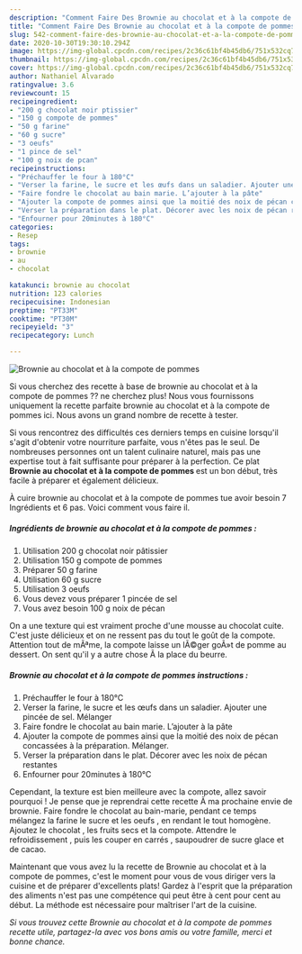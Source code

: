```yaml
---
description: "Comment Faire Des Brownie au chocolat et à la compote de pommes"
title: "Comment Faire Des Brownie au chocolat et à la compote de pommes"
slug: 542-comment-faire-des-brownie-au-chocolat-et-a-la-compote-de-pommes
date: 2020-10-30T19:30:10.294Z
image: https://img-global.cpcdn.com/recipes/2c36c61bf4b45db6/751x532cq70/brownie-au-chocolat-et-a-la-compote-de-pommes-photo-principale-de-la-recette.jpg
thumbnail: https://img-global.cpcdn.com/recipes/2c36c61bf4b45db6/751x532cq70/brownie-au-chocolat-et-a-la-compote-de-pommes-photo-principale-de-la-recette.jpg
cover: https://img-global.cpcdn.com/recipes/2c36c61bf4b45db6/751x532cq70/brownie-au-chocolat-et-a-la-compote-de-pommes-photo-principale-de-la-recette.jpg
author: Nathaniel Alvarado
ratingvalue: 3.6
reviewcount: 15
recipeingredient:
- "200 g chocolat noir ptissier"
- "150 g compote de pommes"
- "50 g farine"
- "60 g sucre"
- "3 oeufs"
- "1 pince de sel"
- "100 g noix de pcan"
recipeinstructions:
- "Préchauffer le four à 180°C"
- "Verser la farine, le sucre et les œufs dans un saladier. Ajouter une pincée de sel. Mélanger"
- "Faire fondre le chocolat au bain marie. L’ajouter à la pâte"
- "Ajouter la compote de pommes ainsi que la moitié des noix de pécan concassées à la préparation. Mélanger."
- "Verser la préparation dans le plat. Décorer avec les noix de pécan restantes"
- "Enfourner pour 20minutes à 180°C"
categories:
- Resep
tags:
- brownie
- au
- chocolat

katakunci: brownie au chocolat 
nutrition: 123 calories
recipecuisine: Indonesian
preptime: "PT33M"
cooktime: "PT30M"
recipeyield: "3"
recipecategory: Lunch

---
```



![Brownie au chocolat et à la compote de pommes](https://img-global.cpcdn.com/recipes/2c36c61bf4b45db6/751x532cq70/brownie-au-chocolat-et-a-la-compote-de-pommes-photo-principale-de-la-recette.jpg)

Si vous cherchez des recette à base de brownie au chocolat et à la compote de pommes ?? ne cherchez plus! Nous vous fournissons uniquement la recette parfaite brownie au chocolat et à la compote de pommes ici. Nous avons un grand nombre de recette à tester.

Si vous rencontrez des difficultés ces derniers temps en cuisine lorsqu'il s'agit d'obtenir votre nourriture parfaite, vous n'êtes pas le seul. De nombreuses personnes ont un talent culinaire naturel, mais pas une expertise tout à fait suffisante pour préparer à la perfection. Ce plat <strong> Brownie au chocolat et à la compote de pommes </strong> est un bon début, très facile à préparer et également délicieux.

<!--inarticleads1-->

À cuire brownie au chocolat et à la compote de pommes tue avoir besoin 7 Ingrédients et 6 pas. Voici comment vous faire il.

##### Ingrédients de brownie au chocolat et à la compote de pommes :

1. Utilisation 200 g chocolat noir pâtissier
1. Utilisation 150 g compote de pommes
1. Préparer 50 g farine
1. Utilisation 60 g sucre
1. Utilisation 3 oeufs
1. Vous devez vous préparer 1 pincée de sel
1. Vous avez besoin 100 g noix de pécan


On a une texture qui est vraiment proche d&#39;une mousse au chocolat cuite. C&#39;est juste délicieux et on ne ressent pas du tout le goût de la compote. Attention tout de mÃªme, la compote laisse un lÃ©ger goÃ»t de pomme au dessert. On sent qu&#39;il y a autre chose Ã la place du beurre. 

<!--inarticleads2-->

##### Brownie au chocolat et à la compote de pommes instructions :

1. Préchauffer le four à 180°C
1. Verser la farine, le sucre et les œufs dans un saladier. Ajouter une pincée de sel. Mélanger
1. Faire fondre le chocolat au bain marie. L’ajouter à la pâte
1. Ajouter la compote de pommes ainsi que la moitié des noix de pécan concassées à la préparation. Mélanger.
1. Verser la préparation dans le plat. Décorer avec les noix de pécan restantes
1. Enfourner pour 20minutes à 180°C


Cependant, la texture est bien meilleure avec la compote, allez savoir pourquoi ! Je pense que je reprendrai cette recette Ã ma prochaine envie de brownie. Faire fondre le chocolat au bain-marie, pendant ce temps mélangez la farine le sucre et les oeufs , en rendant le tout homogène. Ajoutez le chocolat , les fruits secs et la compote. Attendre le refroidissement , puis les couper en carrés , saupoudrer de sucre glace et de cacao. 

<!--inarticleads1-->

<p>
Maintenant que vous avez lu la recette de Brownie au chocolat et à la compote de pommes, c'est le moment pour vous de vous diriger vers la cuisine et de préparer d'excellents plats! Gardez à l'esprit que la préparation des aliments n'est pas une compétence qui peut être à cent pour cent au début. La méthode est nécessaire pour maîtriser l'art de la cuisine.
</p>

<p>
<i>Si vous trouvez cette Brownie au chocolat et à la compote de pommes recette utile, partagez-la avec vos bons amis ou votre famille, merci et bonne chance.</i>
</p>
